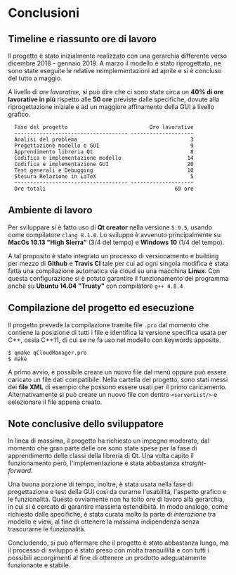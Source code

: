 

Conclusioni
===========

Timeline e riassunto ore di lavoro
----------------------------------

Il progetto è stato inizialmente realizzato con una gerarchia differente
verso dicembre 2018 - gennaio 2019. A marzo il modello è stato
riprogettato, ne sono state eseguite le relative reimplementazioni ad
aprile e si è concluso del tutto a maggio.

A livello di *ore lavorative*, si può dire che ci sono state circa un
**40% di ore lavorative in più** rispetto alle **50 ore** previste dalle
specifiche, dovute alla riprogettazione iniziale e ad un maggiore
affinamento della GUI a livello grafico.

```
  Fase del progetto                          Ore lavorative
  ------------------------------------ --------------------
  Analisi del problema                                    3
  Progettazione modello e GUI                             9
  Apprendimento libreria Qt                               8
  Codifica e implementazione modello                     14
  Codifica e implementazione GUI                         20
  Test generali e Debugging                              10
  Stesura Relazione in LaTeX                              5
  ------------------------------------ --------------------
  Ore totali                                         69 ore
```

Ambiente di lavoro
------------------

Per sviluppare si è fatto uso di **Qt creator** nella versione `5.9.5`,
usando come compilatore `clang 8.1.0`. Lo sviluppo è avvenuto
principalmente su **MacOs 10.13 \"High Sierra\"** (3/4 del tempo) e
**Windows 10** (1/4 del tempo).

A tal proposito è stato integrato un processo di versionamento e
building per mezzo di **Github** e **Travis CI** tale per cui ad ogni
singola modifica è stata fatta una compilazione automatica via cloud su
una macchina **Linux**. Con questa configurazione si è potuto garantire
il funzionamento del programma anche su **Ubuntu 14.04 \"Trusty\"** con
compilatore `g++ 4.8.4`

Compilazione del progetto ed esecuzione
---------------------------------------

Il progetto prevede la compilazione tramite file `.pro` dal momento che
contiene la posizione di tutti i file e identifica la versione specifica
usata per C++, ossia C++11, di cui se ne fa uso nel modello con keywords
apposite.

`$ qmake qCloudManager.pro`\
`$ make`

A primo avvio, è possibile creare un nuovo file dal menù oppure può
essere caricato un file dati compatibile. Nella cartella del progetto,
sono stati messi dei **file XML** di esempio che possono essere usati
per il primo caricamento. Alternativamente si può creare un nuovo file
con dentro `<serverList/>` e selezionare il file appena creato.

Note conclusive dello sviluppatore
----------------------------------

In linea di massima, il progetto ha richiesto un impegno moderato, dal
momento che gran parte delle ore sono state spese per la fase di
apprendimento delle classi della libreria di Qt. Una volta capito il
funzionamento però, l'implementazione è stata abbastanza
*straight-forward*.

Una buona porzione di tempo, inoltre, è stata usata nella fase di
progettazione e test della GUI così da curarne l'usabilità, l'aspetto
grafico e le funzionalità. Questo ovviamente non ha tolto ore di lavoro
alla gerarchia, in cui si è cercato di garantire massima estendibiità.
In modo analogo, come richiesto dalle specifiche, è stata curata molto
la parte di *interazione* tra modello e view, al fine di ottenere la
massima indipendenza senza trascurarne le funzionalità.

Concludendo, si può affermare che il progetto è stato abbastanza lungo,
ma il processo di sviluppo è stato preso con molta tranquillità e con
tutti i possibili accorgimenti al fine di ottenere un prodotto
adeguatamente funzionante e stabile.
